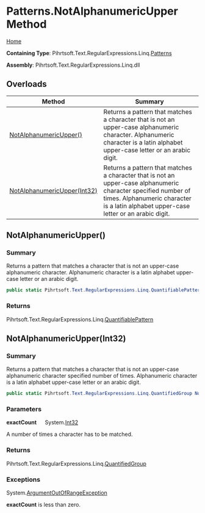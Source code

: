 # Patterns\.NotAlphanumericUpper Method

[Home](../../../../../../README.md)

**Containing Type**: Pihrtsoft\.Text\.RegularExpressions\.Linq\.[Patterns](../README.md)

**Assembly**: Pihrtsoft\.Text\.RegularExpressions\.Linq\.dll

## Overloads

| Method | Summary |
| ------ | ------- |
| [NotAlphanumericUpper()](#Pihrtsoft_Text_RegularExpressions_Linq_Patterns_NotAlphanumericUpper) | Returns a pattern that matches a character that is not an upper\-case alphanumeric character\. Alphanumeric character is a latin alphabet upper\-case letter or an arabic digit\. |
| [NotAlphanumericUpper(Int32)](#Pihrtsoft_Text_RegularExpressions_Linq_Patterns_NotAlphanumericUpper_System_Int32_) | Returns a pattern that matches a character that is not an upper\-case alphanumeric character specified number of times\. Alphanumeric character is a latin alphabet upper\-case letter or an arabic digit\. |

## NotAlphanumericUpper\(\) <a name="Pihrtsoft_Text_RegularExpressions_Linq_Patterns_NotAlphanumericUpper"></a>

### Summary

Returns a pattern that matches a character that is not an upper\-case alphanumeric character\. Alphanumeric character is a latin alphabet upper\-case letter or an arabic digit\.

```csharp
public static Pihrtsoft.Text.RegularExpressions.Linq.QuantifiablePattern NotAlphanumericUpper()
```

### Returns

Pihrtsoft\.Text\.RegularExpressions\.Linq\.[QuantifiablePattern](../../QuantifiablePattern/README.md)

## NotAlphanumericUpper\(Int32\) <a name="Pihrtsoft_Text_RegularExpressions_Linq_Patterns_NotAlphanumericUpper_System_Int32_"></a>

### Summary

Returns a pattern that matches a character that is not an upper\-case alphanumeric character specified number of times\. Alphanumeric character is a latin alphabet upper\-case letter or an arabic digit\.

```csharp
public static Pihrtsoft.Text.RegularExpressions.Linq.QuantifiedGroup NotAlphanumericUpper(int exactCount)
```

### Parameters

**exactCount** &emsp; System\.[Int32](https://docs.microsoft.com/en-us/dotnet/api/system.int32)

A number of times a character has to be matched\.

### Returns

Pihrtsoft\.Text\.RegularExpressions\.Linq\.[QuantifiedGroup](../../QuantifiedGroup/README.md)

### Exceptions

System\.[ArgumentOutOfRangeException](https://docs.microsoft.com/en-us/dotnet/api/system.argumentoutofrangeexception)

**exactCount** is less than zero\.

